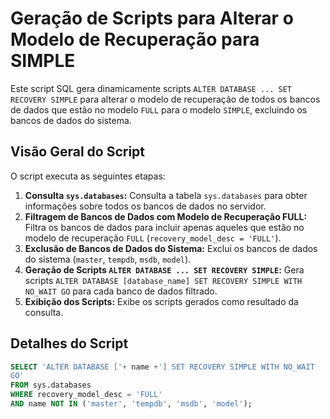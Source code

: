 # Geração de Scripts para Alterar o Modelo de Recuperação para SIMPLE

Este script SQL gera dinamicamente scripts `ALTER DATABASE ... SET RECOVERY SIMPLE` para alterar o modelo de recuperação de todos os bancos de dados que estão no modelo `FULL` para o modelo `SIMPLE`, excluindo os bancos de dados do sistema.

## Visão Geral do Script

O script executa as seguintes etapas:

1.  **Consulta `sys.databases`:** Consulta a tabela `sys.databases` para obter informações sobre todos os bancos de dados no servidor.
2.  **Filtragem de Bancos de Dados com Modelo de Recuperação FULL:** Filtra os bancos de dados para incluir apenas aqueles que estão no modelo de recuperação `FULL` (`recovery_model_desc = 'FULL'`).
3.  **Exclusão de Bancos de Dados do Sistema:** Exclui os bancos de dados do sistema (`master`, `tempdb`, `msdb`, `model`).
4.  **Geração de Scripts `ALTER DATABASE ... SET RECOVERY SIMPLE`:** Gera scripts `ALTER DATABASE [database_name] SET RECOVERY SIMPLE WITH NO_WAIT GO` para cada banco de dados filtrado.
5.  **Exibição dos Scripts:** Exibe os scripts gerados como resultado da consulta.

## Detalhes do Script

```sql
SELECT 'ALTER DATABASE ['+ name +'] SET RECOVERY SIMPLE WITH NO_WAIT
GO'
FROM sys.databases
WHERE recovery_model_desc = 'FULL'
AND name NOT IN ('master', 'tempdb', 'msdb', 'model');
